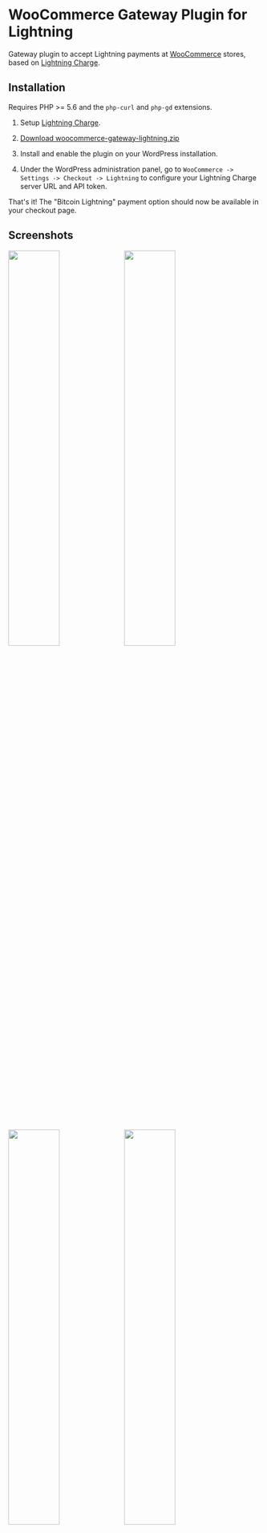 # WooCommerce Gateway Plugin for Lightning

Gateway plugin to accept Lightning payments at [WooCommerce](https://woocommerce.com) stores,
based on [Lightning Charge](https://github.com/ElementsProject/lightning-charge).

## Installation

Requires PHP >= 5.6 and the `php-curl` and `php-gd` extensions.

1. Setup [Lightning Charge](https://github.com/ElementsProject/lightning-charge).

2. [Download woocommerce-gateway-lightning.zip](https://github.com/ElementsProject/woocommerce-gateway-lightning/releases/download/v0.2.2/woocommerce-gateway-lightning.zip)

3. Install and enable the plugin on your WordPress installation.

4. Under the WordPress administration panel, go to `WooCommerce -> Settings -> Checkout -> Lightning` to configure your Lightning Charge server URL and API token.

That's it! The "Bitcoin Lightning" payment option should now be available in your checkout page.

## Screenshots

<img src="https://i.imgur.com/Q67y5l2.png" width="45%"></img>
<img src="https://i.imgur.com/958Bm64.png" width="45%"></img>
<img src="https://i.imgur.com/QbWiks1.png" width="45%"></img>
<a href="https://i.imgur.com/UBCdmLR.png"><img src="https://i.imgur.com/JgwuFSl.png" width="45%"></img></a>

## License

MIT
